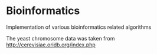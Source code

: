 # Bioinformatics
Implementation of various bioinformatics related algorithms

The yeast chromosome data was taken from http://cerevisiae.oridb.org/index.php
